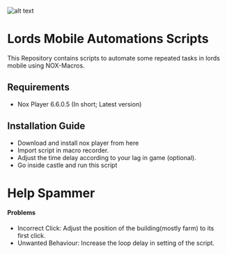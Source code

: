 ![alt text](https://lh3.googleusercontent.com/proxy/AfIENof3SHU4G1B-Hhnk-Y6bWLtzNpmLinHpY38vel-Q4Ol3x8LFKr7d1VrPGc4WVbcbOiQ34nXX1aGh81JLVyOdrUxVYFlcMj8OyKFoFGQPFnFE_WtrcjQfw_JgmxkgNQGAk2DeAqM "Lords mobile logo")

# Lords Mobile Automations Scripts
This Repository contains scripts to automate some repeated tasks in lords mobile using NOX-Macros.

## Requirements
* Nox Player 6.6.0.5 (In short; Latest version)

## Installation Guide
* Download and install nox player from here
* Import script in macro recorder.
* Adjust the time delay according to your lag in game (optional).
* Go inside castle and run this script

# Help Spammer

#### Problems
* Incorrect Click: Adjust the position of the building(mostly farm) to its first click.
* Unwanted Behaviour: Increase the loop delay in setting of the script.
